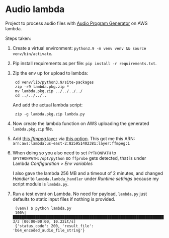 # Audio lambda

Project to process audio files with [Audio Program Generator](https://pypi.org/project/audio-program-generator/) on AWS lambda.

Steps taken:

1. Create a virtual environment: `python3.9 -m venv venv && source venv/bin/activate`.

2. Pip install requirements as per file: `pip install -r requirements.txt`.

3. Zip the env up for upload to lambda:

		cd venv/lib/python3.9/site-packages
		zip -r9 lambda.pkg.zip *
		mv lambda.pkg.zip ../../../../
		cd ../../../..

	And add the actual lambda script:

		zip -g lambda.pkg.zip lambda.py

4. Now create the lambda function on AWS uploading the generated `lambda.pkg.zip` file.

5. Add [this _ffmpeg_ layer](https://github.com/serverlesspub/ffmpeg-aws-lambda-layer) via [this option](https://serverlessrepo.aws.amazon.com/applications/arn:aws:serverlessrepo:us-east-1:145266761615:applications~ffmpeg-lambda-layer). This got me this ARN: `arn:aws:lambda:us-east-2:825951402381:layer:ffmpeg:1`

6. When doing so you also need to set `PYTHONPATH` to `$PYTHONPATH:/opt/python` so `ffprobe` gets detected, that is under Lambda _Configuration_ > _Env variables_

	I also gave the lambda 256 MB and a timeout of 2 minutes, and changed _Handler_ to `lambda.lambda_handler` under _Runtime settings_ because my script module is `lambda.py`.

7. Run a test event on Lambda. No need for payload, `lambda.py` just defaults to static input files if nothing is provided.

		(venv) $ python lambda.py
		100%|███████████████████████████████████████████████████████████████████████████████| 3/3 [00:00<00:00, 10.22it/s]
		{'status_code': 200, 'result_file': 'b64_encoded_audio_file_string'}

